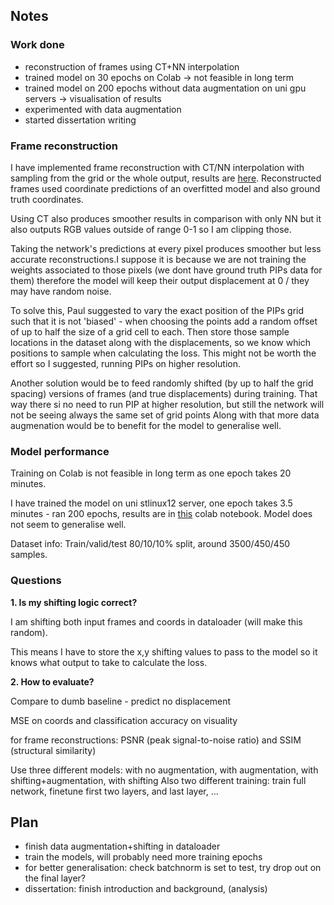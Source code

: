 ## Notes ##
### Work done
* reconstruction of frames using CT+NN interpolation
* trained model on 30 epochs on Colab -> not feasible in long term
* trained model on 200 epochs without data augmentation on uni gpu servers -> visualisation of results
* experimented with data augmentation
* started dissertation writing

### Frame reconstruction
I have implemented frame reconstruction with CT/NN interpolation with sampling from the grid or the whole output, results are [here](https://github.com/tranlg99/L4_project/blob/main/src/colab_notebooks/frame_reconstruction.ipynb).
Reconstructed frames used coordinate predictions of an overfitted model and also ground truth coordinates.

Using CT also produces smoother results in comparison with only NN but it also outputs RGB values outside of range 0-1 so I am clipping those.

Taking the network's predictions at every pixel produces smoother but less accurate reconstructions.I suppose it is because we are not training the weights associated to those pixels (we dont have ground truth PIPs data for them) therefore the model will keep their output displacement at 0 / they may have random noise.

To solve this, Paul suggested to vary the exact position of the PIPs grid such that it is not 'biased' - when choosing the points add a random offset of up to half the size of a grid cell to each.
Then store those sample locations in the dataset along with the displacements, so we know which positions to sample when calculating the loss. This might not be worth the effort so I suggested, running PIPs on higher resolution.

Another solution would be to feed randomly shifted (by up to half the grid spacing) versions of frames (and true displacements) during training. That way there si no need to run PIP at higher resolution, but still the network will not be seeing always the same set of grid points
Along with that more data augmenation would be to benefit for the model to generalise well.

### Model performance

Training on Colab is not feasible in long term as one epoch takes 20 minutes.

I have trained the model on uni stlinux12 server, one epoch takes 3.5 minutes - ran 200 epochs, results are in [this](https://github.com/tranlg99/L4_project/blob/main/src/colab_notebooks/model_1_results.ipynb) colab notebook.
Model does not seem to generalise well.

Dataset info: Train/valid/test 80/10/10% split, around 3500/450/450 samples.

### Questions
__1. Is my shifting logic correct?__

I am shifting both input frames and coords in dataloader (will make this random).

This means I have to store the x,y shifting values to pass to the model so it knows what output to take to calculate the loss.

__2. How to evaluate?__

Compare to dumb baseline - predict no displacement

MSE on coords and classification accuracy on visuality

for frame reconstructions: PSNR (peak signal-to-noise ratio) and SSIM (structural similarity)

Use three different models: with no augmentation, with augmentation, with shifting+augmentation, with shifting
Also two different training: train full network, finetune first two layers, and last layer, ...

## Plan ##
* finish data augmentation+shifting in dataloader
* train the models, will probably need more training epochs
* for better generalisation: check batchnorm is set to test, try drop out on the final layer?
* dissertation: finish introduction and background, (analysis)
